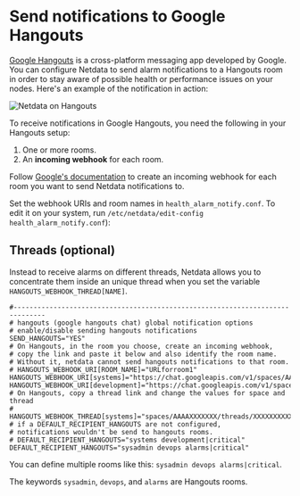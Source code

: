 <!--
title: "Send notifications to Google Hangouts"
description: "Send alerts to Send notifications to Google Hangouts any time an anomaly or performance issue strikes a node in your infrastructure."
sidebar_label: "Google Hangouts"
custom_edit_url: https://github.com/netdata/netdata/edit/master/health/notifications/hangouts/README.md
learn_status: "Published"
learn_topic_type: "References"
learn_rel_path: "References/Notification references"
learn_autogeneration_metadata: "[(part_of_cloud,false), (part_of_agent,true)]"
-->

# Send notifications to Google Hangouts

[Google Hangouts](https://hangouts.google.com/) is a cross-platform messaging app developed by Google. You can configure
Netdata to send alarm notifications to a Hangouts room in order to stay aware of possible health or performance issues
on your nodes. Here's an example of the notification in action:

![Netdata on Hangouts](https://user-images.githubusercontent.com/1153921/66427166-47de6900-e9c8-11e9-8322-b4b03f084dc1.png)

To receive notifications in Google Hangouts, you need the following in your Hangouts setup:

1.   One or more rooms.
2.   An **incoming webhook** for each room.

Follow [Google's documentation](https://developers.google.com/hangouts/chat/how-tos/webhooks) to create an incoming
webhook for each room you want to send Netdata notifications to.

Set the webhook URIs and room names in `health_alarm_notify.conf`. To edit it on your system, run
`/etc/netdata/edit-config health_alarm_notify.conf`):

## Threads (optional)

Instead to receive alarms on different threads, Netdata allows you to concentrate them inside an unique thread when you
set the variable `HANGOUTS_WEBHOOK_THREAD[NAME]`.

```
#------------------------------------------------------------------------------
# hangouts (google hangouts chat) global notification options
# enable/disable sending hangouts notifications
SEND_HANGOUTS="YES"
# On Hangouts, in the room you choose, create an incoming webhook,
# copy the link and paste it below and also identify the room name.
# Without it, netdata cannot send hangouts notifications to that room.
# HANGOUTS_WEBHOOK_URI[ROOM_NAME]="URLforroom1"
HANGOUTS_WEBHOOK_URI[systems]="https://chat.googleapis.com/v1/spaces/AAAAXXXXXXX/..."
HANGOUTS_WEBHOOK_URI[development]="https://chat.googleapis.com/v1/spaces/AAAAYYYYY/..."
# On Hangouts, copy a thread link and change the values for space and thread
# HANGOUTS_WEBHOOK_THREAD[systems]="spaces/AAAAXXXXXXX/threads/XXXXXXXXXXX"
# if a DEFAULT_RECIPIENT_HANGOUTS are not configured,
# notifications wouldn't be send to hangouts rooms.
# DEFAULT_RECIPIENT_HANGOUTS="systems development|critical"
DEFAULT_RECIPIENT_HANGOUTS="sysadmin devops alarms|critical"
```

You can define multiple rooms like this: `sysadmin devops alarms|critical`.

The keywords `sysadmin`, `devops`, and `alarms` are Hangouts rooms.


